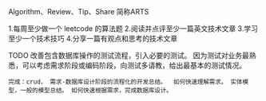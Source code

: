 Algorithm、Review、Tip、Share 简称ARTS

1.每周至少做一个 leetcode 的算法题 2.阅读并点评至少一篇英文技术文章 3.学习至少一个技术技巧 4.分享一篇有观点和思考的技术文章

TODO
改善包含数据库操作的测试流程，引入必要的测试。
因为测试对业务最熟悉，可以考虑需求阶段或编码阶段，向测试多请教，给出最基本的测试情况。


`完成：crud， 需求-数据库设计阶段的流程化的开发总结。 
如何快速理解需求。 实体模型，一般的模型总结。
如何快速根据需求，完成数据库设计。`
